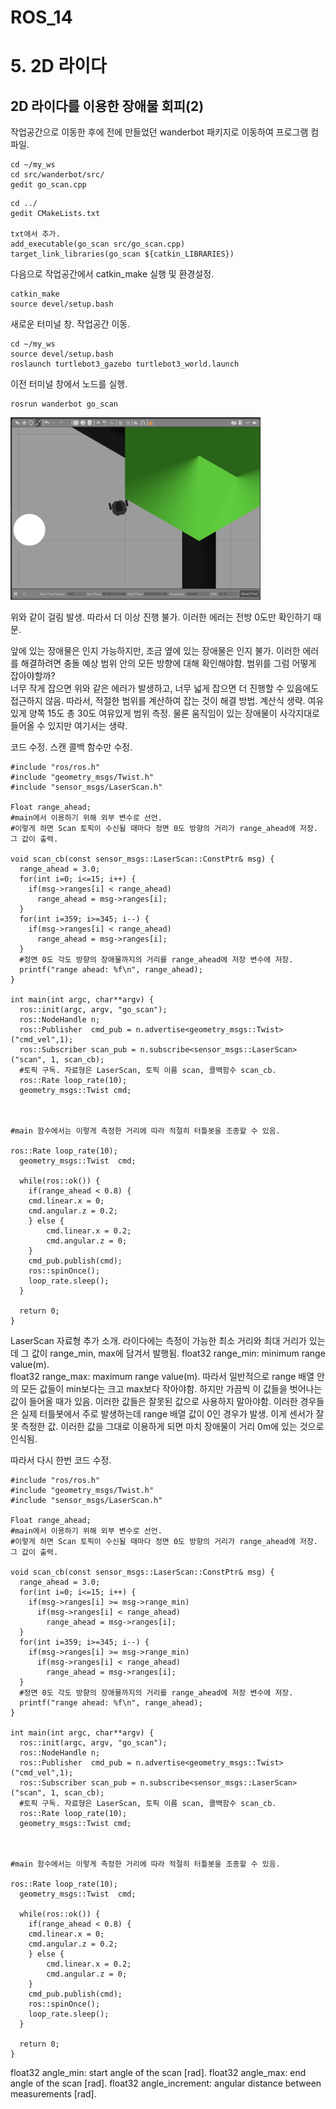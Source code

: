 ROS_14
======

# 5. 2D 라이다
## 2D 라이다를 이용한 장애물 회피(2)


작업공간으로 이동한 후에 전에 만들었던 wanderbot 패키지로 이동하여 프로그램 컴파일.
```
cd ~/my_ws
cd src/wanderbot/src/
gedit go_scan.cpp
```

```
cd ../
gedit CMakeLists.txt

txt에서 추가.
add_executable(go_scan src/go_scan.cpp)
target_link_libraries(go_scan ${catkin_LIBRARIES})
```

다음으로 작업공간에서 catkin_make 실행 및 환경설정.
```
catkin_make
source devel/setup.bash
```

새로운 터미널 창. 작업공간 이동.
```
cd ~/my_ws
source devel/setup.bash
roslaunch turtlebot3_gazebo turtlebot3_world.launch
```

이전 터미널 창에서 노드를 실행.
```
rosrun wanderbot go_scan
```


<p align="left"><img src = "../images/turtlebot_error.png" width = "400"  title = "turtlebot_error"></p>
위와 같이 걸림 발생. 따라서 더 이상 진행 불가. 이러한 에러는 전방 0도만 확인하기 때문.

앞에 있는 장애물은 인지 가능하지만, 조금 옆에 있는 장애물은 인지 불가. 이러한 에러를 해결하려면 충돌 예상 범위 안의 모든 방향에 대해 확인해야함.
범위를 그럼 어떻게 잡아야할까?  
너무 작게 잡으면 위와 같은 에러가 발생하고, 너무 넓게 잡으면 더 진행할 수 있음에도 접근하지 않음. 따라서, 적절한 범위를 계산하여 잡는 것이 해결 방법.
계산식 생략. 여유있게 양쪽 15도 총 30도 여유있게 범위 측정. 물론 움직임이 있는 장애물이 사각지대로 들어올 수 있지만 여기서는 생략.


코드 수정. 스캔 콜백 함수만 수정.

```
#include "ros/ros.h"
#include "geometry_msgs/Twist.h"
#include "sensor_msgs/LaserScan.h"

Float range_ahead;
#main에서 이용하기 위해 외부 변수로 선언.
#이렇게 하면 Scan 토픽이 수신될 때마다 정면 0도 방향의 거리가 range_ahead에 저장. 그 값이 출력.

void scan_cb(const sensor_msgs::LaserScan::ConstPtr& msg) {
  range_ahead = 3.0;
  for(int i=0; i<=15; i++) {
    if(msg->ranges[i] < range_ahead)
      range_ahead = msg->ranges[i];
  }
  for(int i=359; i>=345; i--) {
    if(msg->ranges[i] < range_ahead)
      range_ahead = msg->ranges[i];
  }
  #정면 0도 각도 방향의 장애물까지의 거리를 range_ahead에 저장 변수에 저장.  
  printf("range ahead: %f\n", range_ahead);
}

int main(int argc, char**argv) {
  ros::init(argc, argv, "go_scan");
  ros::NodeHandle n;
  ros::Publisher  cmd_pub = n.advertise<geometry_msgs::Twist>("cmd_vel",1);
  ros::Subscriber scan_pub = n.subscribe<sensor_msgs::LaserScan>("scan", 1, scan_cb);
  #토픽 구독. 자료형은 LaserScan, 토픽 이름 scan, 콜백함수 scan_cb.  
  ros::Rate loop_rate(10);
  geometry_msgs::Twist cmd;



#main 함수에서는 이렇게 측정한 거리에 따라 적절히 터틀봇을 조종할 수 있음.

ros::Rate loop_rate(10);
  geometry_msgs::Twist  cmd;

  while(ros::ok()) {
    if(range_ahead < 0.8) {
    cmd.linear.x = 0;
    cmd.angular.z = 0.2;
    } else {
        cmd.linear.x = 0.2;
        cmd.angular.z = 0;
    }
    cmd_pub.publish(cmd);
    ros::spinOnce();
    loop_rate.sleep();
  }
  
  return 0;
}
```

LaserScan 자료형 추가 소개.
라이다에는 측정이 가능한 최소 거리와 최대 거리가 있는데 그 값이 range_min, max에 담겨서 발행됨.
float32 range_min: minimum range value(m).  
float32 range_max: maximum range value(m).
따라서 일반적으로 range 배열 안의 모든 값들이 min보다는 크고 max보다 작아야함.
하지만 가끔씩 이 값들을 벗어나는 값이 들어올 때가 있음. 이러한 값들은 잘못된 값으로 사용하지 말아야함. 이러한 경우들은 실제 터틀봇에서 주로 발생하는데 range 배열 값이 0인 경우가 발생. 이게 센서가 잘못 측정한 값. 이러한 값을 그대로 이용하게 되면 마치 장애물이 거리 0m에 있는 것으로 인식됨.

따라서 다시 한번 코드 수정.

```
#include "ros/ros.h"
#include "geometry_msgs/Twist.h"
#include "sensor_msgs/LaserScan.h"

Float range_ahead;
#main에서 이용하기 위해 외부 변수로 선언.
#이렇게 하면 Scan 토픽이 수신될 때마다 정면 0도 방향의 거리가 range_ahead에 저장. 그 값이 출력.

void scan_cb(const sensor_msgs::LaserScan::ConstPtr& msg) {
  range_ahead = 3.0;
  for(int i=0; i<=15; i++) {
    if(msg->ranges[i] >= msg->range_min)
      if(msg->ranges[i] < range_ahead)
        range_ahead = msg->ranges[i];
  }
  for(int i=359; i>=345; i--) {
    if(msg->ranges[i] >= msg->range_min)
      if(msg->ranges[i] < range_ahead)
        range_ahead = msg->ranges[i];
  }
  #정면 0도 각도 방향의 장애물까지의 거리를 range_ahead에 저장 변수에 저장.  
  printf("range ahead: %f\n", range_ahead);
}

int main(int argc, char**argv) {
  ros::init(argc, argv, "go_scan");
  ros::NodeHandle n;
  ros::Publisher  cmd_pub = n.advertise<geometry_msgs::Twist>("cmd_vel",1);
  ros::Subscriber scan_pub = n.subscribe<sensor_msgs::LaserScan>("scan", 1, scan_cb);
  #토픽 구독. 자료형은 LaserScan, 토픽 이름 scan, 콜백함수 scan_cb.  
  ros::Rate loop_rate(10);
  geometry_msgs::Twist cmd;



#main 함수에서는 이렇게 측정한 거리에 따라 적절히 터틀봇을 조종할 수 있음.

ros::Rate loop_rate(10);
  geometry_msgs::Twist  cmd;

  while(ros::ok()) {
    if(range_ahead < 0.8) {
    cmd.linear.x = 0;
    cmd.angular.z = 0.2;
    } else {
        cmd.linear.x = 0.2;
        cmd.angular.z = 0;
    }
    cmd_pub.publish(cmd);
    ros::spinOnce();
    loop_rate.sleep();
  }
  
  return 0;
}
```




float32 angle_min: start angle of the scan [rad]. 
float32 angle_max: end angle of the scan [rad]. 
float32 angle_increment: angular distance between measurements [rad]. 
